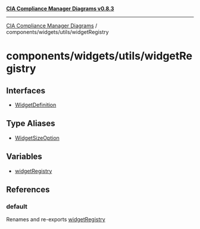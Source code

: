 [**CIA Compliance Manager Diagrams v0.8.3**](../../../../README.md)

***

[CIA Compliance Manager Diagrams](../../../../modules.md) / components/widgets/utils/widgetRegistry

# components/widgets/utils/widgetRegistry

## Interfaces

- [WidgetDefinition](interfaces/WidgetDefinition.md)

## Type Aliases

- [WidgetSizeOption](type-aliases/WidgetSizeOption.md)

## Variables

- [widgetRegistry](variables/widgetRegistry.md)

## References

### default

Renames and re-exports [widgetRegistry](variables/widgetRegistry.md)
